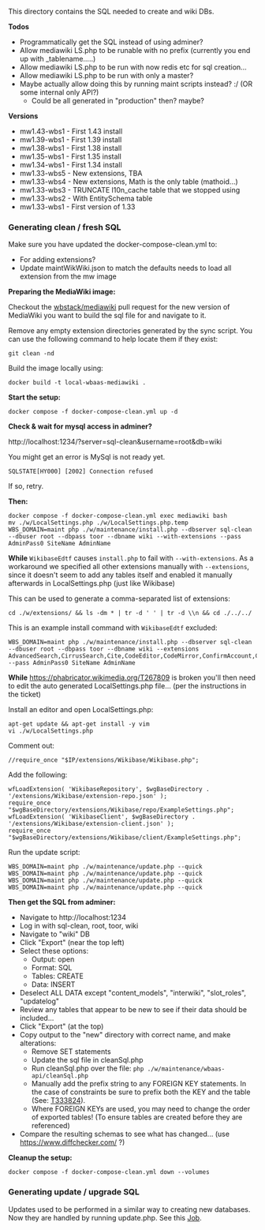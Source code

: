This directory contains the SQL needed to create and wiki DBs.

**Todos**

 - Programmatically get the SQL instead of using adminer?
 - Allow mediawiki LS.php to be runable with no prefix (currently you end up with _tablename.....)
 - Allow mediawiki LS.php to be run with now redis etc for sql creation...
 - Allow mediawiki LS.php to be run with only a master?
 - Maybe actually allow doing this by running maint scripts instead? :/ (OR some internal only API?)
   - Could be all generated in "production" then? maybe?

**Versions**

- mw1.43-wbs1 - First 1.43 install
- mw1.39-wbs1 - First 1.39 install
- mw1.38-wbs1 - First 1.38 install
- mw1.35-wbs1 - First 1.35 install
- mw1.34-wbs1 - First 1.34 install
- mw1.33-wbs5 - New extensions, TBA
- mw1.33-wbs4 - New extensions, Math is the only table (mathoid...)
- mw1.33-wbs3 - TRUNCATE l10n_cache table that we stopped using
- mw1.33-wbs2 - With EntitySchema table
- mw1.33-wbs1 - First version of 1.33

### Generating clean / fresh SQL

Make sure you have updated the docker-compose-clean.yml to:

- For adding extensions?
- Update maintWikWiki.json to match the defaults needs to load all extension from the mw image


**Preparing the MediaWiki image:**

Checkout the [wbstack/mediawiki](https://github.com/wbstack/mediawiki) pull request for the new version of MediaWiki you want to build the sql file for and navigate to it.

Remove any empty extension directories generated by the sync script. You can use the following command to help locate them if they exist:

```
git clean -nd
```

Build the image locally using:

```
docker build -t local-wbaas-mediawiki .
```

**Start the setup:**

```
docker compose -f docker-compose-clean.yml up -d
```

**Check & wait for mysql access in adminer?**

http://localhost:1234/?server=sql-clean&username=root&db=wiki

You might get an error is MySql is not ready yet.

```SQLSTATE[HY000] [2002] Connection refused```

If so, retry.

**Then:**

```
docker compose -f docker-compose-clean.yml exec mediawiki bash
mv ./w/LocalSettings.php ./w/LocalSettings.php.temp
WBS_DOMAIN=maint php ./w/maintenance/install.php --dbserver sql-clean --dbuser root --dbpass toor --dbname wiki --with-extensions --pass AdminPass0 SiteName AdminName
```

**While** `WikibaseEdtf` causes `install.php` to fail with `--with-extensions`. As a workaround we specified all other extensions manually with `--extensions`, since it doesn't seem to add any tables itself and enabled it manually afterwards in LocalSettings.php (just like Wikibase)

This can be used to generate a comma-separated list of extensions:
```
cd ./w/extensions/ && ls -dm * | tr -d ' ' | tr -d \\n && cd ./../../
```

This is an example install command with `WikibaseEdtf` excluded:
```
WBS_DOMAIN=maint php ./w/maintenance/install.php --dbserver sql-clean --dbuser root --dbpass toor --dbname wiki --extensions AdvancedSearch,CirrusSearch,Cite,CodeEditor,CodeMirror,ConfirmAccount,ConfirmEdit,DeleteBatch,Echo,Elastica,EmbedVideo,EntitySchema,Gadgets,InviteSignup,JsonConfig,Kartographer,Mailgun,Math,MobileFrontend,MultimediaViewer,Nuke,OAuth,PageImages,ParserFunctions,Poem,RevisionSlider,Score,Scribunto,SecureLinkFixer,SpamBlacklist,StopForumSpam,SyntaxHighlight_GeSHi,TemplateData,TemplateSandbox,TextExtracts,Thanks,ThatSrc,TorBlock,TwoColConflict,UniversalLanguageSelector,VisualEditor,WikiEditor,WikiHiero,Wikibase,WikibaseCirrusSearch,WikibaseInWikitext,WikibaseLexeme,WikibaseLexemeCirrusSearch,WikibaseManifest,cldr --pass AdminPass0 SiteName AdminName
```

**While** https://phabricator.wikimedia.org/T267809 is broken you'll then need to edit the auto generated LocalSettings.php file...
(per the instructions in the ticket)

Install an editor and open LocalSettings.php:
```
apt-get update && apt-get install -y vim
vi ./w/LocalSettings.php
```

Comment out:
```
//require_once "$IP/extensions/Wikibase/Wikibase.php";
```

Add the following:
```
wfLoadExtension( 'WikibaseRepository', $wgBaseDirectory . '/extensions/Wikibase/extension-repo.json' );
require_once "$wgBaseDirectory/extensions/Wikibase/repo/ExampleSettings.php";
wfLoadExtension( 'WikibaseClient', $wgBaseDirectory . '/extensions/Wikibase/extension-client.json' );
require_once "$wgBaseDirectory/extensions/Wikibase/client/ExampleSettings.php";
```

Run the update script:
```
WBS_DOMAIN=maint php ./w/maintenance/update.php --quick
WBS_DOMAIN=maint php ./w/maintenance/update.php --quick
WBS_DOMAIN=maint php ./w/maintenance/update.php --quick
WBS_DOMAIN=maint php ./w/maintenance/update.php --quick
```

**Then get the SQL from adminer:**

 - Navigate to http://localhost:1234
 - Log in with sql-clean, root, toor, wiki
 - Navigate to "wiki" DB
 - Click "Export" (near the top left)
 - Select these options:
   - Output: open
   - Format: SQL
   - Tables: CREATE
   - Data: INSERT
 - Deselect ALL DATA except "content_models", "interwiki", "slot_roles", "updatelog"
 - Review any tables that appear to be new to see if their data should be included...
 - Click "Export" (at the top)
 - Copy output to the "new" directory with correct name, and make alterations:
     - Remove SET statements
     - Update the sql file in cleanSql.php
     - Run cleanSql.php over the file: `php ./w/maintenance/wbaas-api/cleanSql.php`
     - Manually add the prefix string to any FOREIGN KEY statements. In the case of constraints be sure to prefix both the KEY and the table (See: [T333824](https://phabricator.wikimedia.org/T333824)). 
     - Where FOREIGN KEYs are used, you may need to change the order of exported tables! (To ensure tables are created before they are referenced)
 - Compare the resulting schemas to see what has changed... (use https://www.diffchecker.com/ ?)

**Cleanup the setup:**

```
docker compose -f docker-compose-clean.yml down --volumes
```

### Generating update / upgrade SQL
Updates used to be performed in a similar way to creating new databases. Now they are handled by running update.php. See this [Job](../../app/Jobs/MediawikiUpdate.php).
